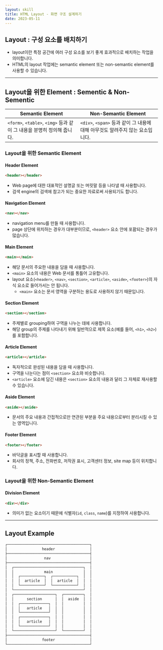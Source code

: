 ```yaml
---
layout: skill
title: HTML Layout - 화면 구조 설계하기
date: 2023-05-11
---
```




## Layout : 구성 요소를 배치하기

- layout이란 특정 공간에 여러 구성 요소를 보기 좋게 효과적으로 배치하는 작업을 의미합니다.
- HTML의 layout 작업에는 semantic element 또는 non-semantic element를 사용할 수 있습니다.




---




## Layout을 위한 Element : Sementic & Non-Sementic

| Semantic Element | Non-Semantic Element |
| --- | --- |
| `<form>`, `<table>`, `<img>` 등과 같이 그 내용을 분명히 정의해 줍니다. | `<div>`, `<span>` 등과 같이 그 내용에 대해 아무것도 알려주지 않는 요소입니다. |


### Layout을 위한 Semantic Element

#### Header Element

```html
<header></header>
```

- Web page에 대한 대표적인 설명글 또는 머릿말 등을 나타낼 때 사용합니다.
- 검색 engine의 검색에 참고가 되는 중요한 자료로써 사용되기도 합니다.

#### Navigation Element

```html
<nav></nav>
```

- navigation menu를 만들 때 사용합니다.
- page 상단에 위치하는 경우가 대부분이므로, `<header>` 요소 안에 포홤되는 경우가 많습니다.

#### Main Element

```html
<main></main>
```

- 해당 문서의 주요한 내용을 담을 때 사용합니다.
- `<main>` 요소의 내용은 Web 문서를 통틀어 고유합니다.
- layout 요소(`<header>`, `<nav>`, `<section>`, `<article>`, `<aside>`, `<footer>`)의 자식 요소로 들어가서는 안 됩니다.
    - `<main>` 요소는 문서 영역을 구분하는 용도로 사용하지 않기 때문입니다.

#### Section Element

```html
<section></section>
```

- 주제별로 grouping하여 구역을 나누는 데에 사용합니다.
- 해당 group의 주제를 나타내기 위해 일반적으로 제목 요소(예를 들어, `<h1>`, `<h2>`)를 포함합니다.

#### Article Element

```html
<article></article>
```

- 독자적으로 완성된 내용을 담을 때 사용합니다.
- 구역을 나눈다는 점이 `<section>` 요소와 비슷합니다.
- `<article>` 요소에 담긴 내용은 `<section>` 요소의 내용과 달리 그 자체로 재사용할 수 있습니다.

#### Aside Element

```html
<aside></aside>
```

- 문서의 주요 내용과 간접적으로만 연관된 부분을 주요 내용으로부터 분리시킬 수 있는 영역입니다.

#### Footer Element

```html
<footer></footer>
```

- 바닥글을 표시할 때 사용합니다.
- 회사의 정책, 주소, 전화번호, 저작권 표시, 고객센터 정보, site map 등이 위치합니다.


### Layout을 위한 Non-Semantic Element

#### Division Element

```html
<div></div>
```

- 의미가 없는 요소이기 때문에 식별자(`id`, `class`, `name`)를 지정하여 사용합니다.




---




## Layout Example

```txt
┌──────────────────────────────────────┐
│                header                │
├──────────────────────────────────────┤
│                 nav                  │
├──────────────────────────────────────┤
│  ┌────────────────────────────────┐  │
│  │              main              │  │
│  │  ┌───────────┐  ┌───────────┐  │  │
│  │  │  article  │  │  article  │  │  │
│  │  └───────────┘  └───────────┘  │  │
│  └────────────────────────────────┘  │
│  ┌───────────────────┐  ┌─────────┐  │
│  │      section      │  │  aside  │  │
│  │  ┌─────────────┐  │  │         │  │
│  │  │   article   │  │  │         │  │
│  │  └─────────────┘  │  │         │  │
│  │  ┌─────────────┐  │  │         │  │
│  │  │   article   │  │  │         │  │
│  │  └─────────────┘  │  │         │  │
│  └───────────────────┘  └─────────┘  │
├──────────────────────────────────────┤
│                footer                │
└──────────────────────────────────────┘
```
